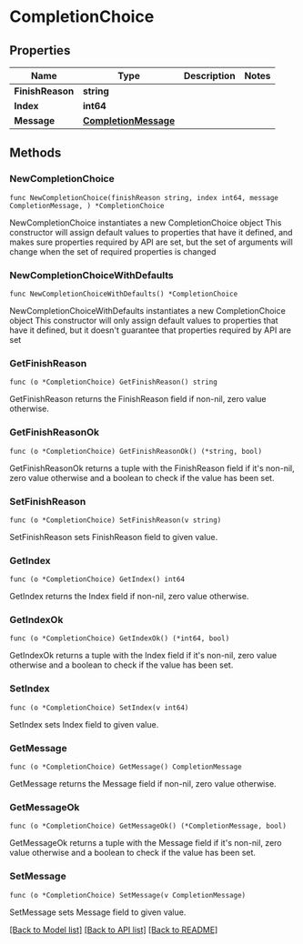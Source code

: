 # CompletionChoice

## Properties

Name | Type | Description | Notes
------------ | ------------- | ------------- | -------------
**FinishReason** | **string** |  | 
**Index** | **int64** |  | 
**Message** | [**CompletionMessage**](CompletionMessage.md) |  | 

## Methods

### NewCompletionChoice

`func NewCompletionChoice(finishReason string, index int64, message CompletionMessage, ) *CompletionChoice`

NewCompletionChoice instantiates a new CompletionChoice object
This constructor will assign default values to properties that have it defined,
and makes sure properties required by API are set, but the set of arguments
will change when the set of required properties is changed

### NewCompletionChoiceWithDefaults

`func NewCompletionChoiceWithDefaults() *CompletionChoice`

NewCompletionChoiceWithDefaults instantiates a new CompletionChoice object
This constructor will only assign default values to properties that have it defined,
but it doesn't guarantee that properties required by API are set

### GetFinishReason

`func (o *CompletionChoice) GetFinishReason() string`

GetFinishReason returns the FinishReason field if non-nil, zero value otherwise.

### GetFinishReasonOk

`func (o *CompletionChoice) GetFinishReasonOk() (*string, bool)`

GetFinishReasonOk returns a tuple with the FinishReason field if it's non-nil, zero value otherwise
and a boolean to check if the value has been set.

### SetFinishReason

`func (o *CompletionChoice) SetFinishReason(v string)`

SetFinishReason sets FinishReason field to given value.


### GetIndex

`func (o *CompletionChoice) GetIndex() int64`

GetIndex returns the Index field if non-nil, zero value otherwise.

### GetIndexOk

`func (o *CompletionChoice) GetIndexOk() (*int64, bool)`

GetIndexOk returns a tuple with the Index field if it's non-nil, zero value otherwise
and a boolean to check if the value has been set.

### SetIndex

`func (o *CompletionChoice) SetIndex(v int64)`

SetIndex sets Index field to given value.


### GetMessage

`func (o *CompletionChoice) GetMessage() CompletionMessage`

GetMessage returns the Message field if non-nil, zero value otherwise.

### GetMessageOk

`func (o *CompletionChoice) GetMessageOk() (*CompletionMessage, bool)`

GetMessageOk returns a tuple with the Message field if it's non-nil, zero value otherwise
and a boolean to check if the value has been set.

### SetMessage

`func (o *CompletionChoice) SetMessage(v CompletionMessage)`

SetMessage sets Message field to given value.



[[Back to Model list]](../README.md#documentation-for-models) [[Back to API list]](../README.md#documentation-for-api-endpoints) [[Back to README]](../README.md)


